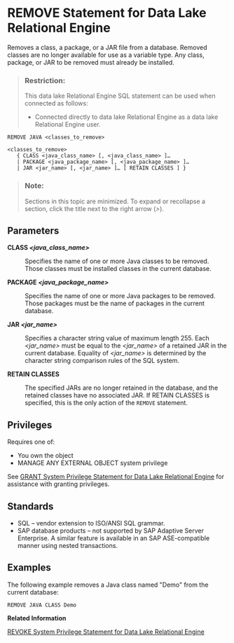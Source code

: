 <!-- loioa6230d6784f21015819abbfa7efd1fde -->

# REMOVE Statement for Data Lake Relational Engine

Removes a class, a package, or a JAR file from a database. Removed classes are no longer available for use as a variable type. Any class, package, or JAR to be removed must already be installed.



> ### Restriction:  
> This data lake Relational Engine SQL statement can be used when connected as follows:
> 
> -   Connected directly to data lake Relational Engine as a data lake Relational Engine user.



```
REMOVE JAVA <classes_to_remove>

<classes_to_remove>
   { CLASS <java_class_name> [, <java_class_name> ]… 
   | PACKAGE <java_package_name> [, <java_package_name> ]… 
   | JAR <jar_name> [, <jar_name> ]… [ RETAIN CLASSES ] }
```



> ### Note:  
> Sections in this topic are minimized. To expand or recollapse a section, click the title next to the right arrow \(*\>*\).



<a name="loioa6230d6784f21015819abbfa7efd1fde__IQ_Parameters"/>

## Parameters


<dl>
<dt><b>

CLASS *<java\_class\_name\>*

</b></dt>
<dd>

Specifies the name of one or more Java classes to be removed. Those classes must be installed classes in the current database.



</dd><dt><b>

PACKAGE *<java\_package\_name\>*

</b></dt>
<dd>

Specifies the name of one or more Java packages to be removed. Those packages must be the name of packages in the current database.



</dd><dt><b>

JAR *<jar\_name\>*

</b></dt>
<dd>

Specifies a character string value of maximum length 255. Each *<jar\_name\>* must be equal to the *<jar\_name\>* of a retained JAR in the current database. Equality of *<jar\_name\>* is determined by the character string comparison rules of the SQL system.



</dd><dt><b>

RETAIN CLASSES

</b></dt>
<dd>

The specified JARs are no longer retained in the database, and the retained classes have no associated JAR. If RETAIN CLASSES is specified, this is the only action of the `REMOVE` statement.



</dd>
</dl>



<a name="loioa6230d6784f21015819abbfa7efd1fde__IQ_Permissions"/>

## Privileges

Requires one of:

-   You own the object
-   MANAGE ANY EXTERNAL OBJECT system privilege

See [GRANT System Privilege Statement for Data Lake Relational Engine](grant-system-privilege-statement-for-data-lake-relational-engine-a3dfcb0.md) for assistance with granting privileges.



<a name="loioa6230d6784f21015819abbfa7efd1fde__IQ_Standards"/>

## Standards

-   SQL – vendor extension to ISO/ANSI SQL grammar.
-   SAP database products – not supported by SAP Adaptive Server Enterprise. A similar feature is available in an SAP ASE-compatible manner using nested transactions.



<a name="loioa6230d6784f21015819abbfa7efd1fde__IQ_Examples"/>

## Examples

The following example removes a Java class named "Demo" from the current database:

```
REMOVE JAVA CLASS Demo
```

**Related Information**  


[REVOKE System Privilege Statement for Data Lake Relational Engine](revoke-system-privilege-statement-for-data-lake-relational-engine-a3eadda.md "Removes specific system privileges from specific users and the right to administer the privilege.")

